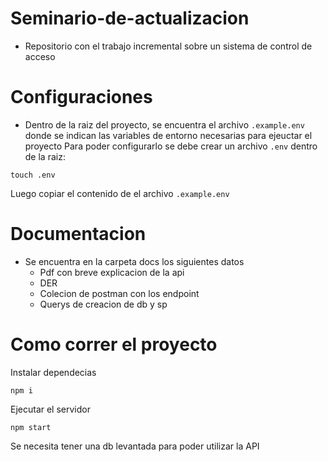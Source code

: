 # Seminario-de-actualizacion

- Repositorio con el trabajo incremental sobre un sistema de control de acceso

# Configuraciones

- Dentro de la raiz del proyecto, se encuentra el archivo `.example.env` donde se indican las variables de entorno necesarias para ejeuctar el proyecto
  Para poder configurarlo se debe crear un archivo `.env` dentro de la raiz:

```
touch .env
```

Luego copiar el contenido de el archivo `.example.env`

# Documentacion

- Se encuentra en la carpeta docs los siguientes datos
  - Pdf con breve explicacion de la api
  - DER
  - Colecion de postman con los endpoint
  - Querys de creacion de db y sp

# Como correr el proyecto

Instalar dependecias

```
npm i
```

Ejecutar el servidor

```
npm start
```

Se necesita tener una db levantada para poder utilizar la API
